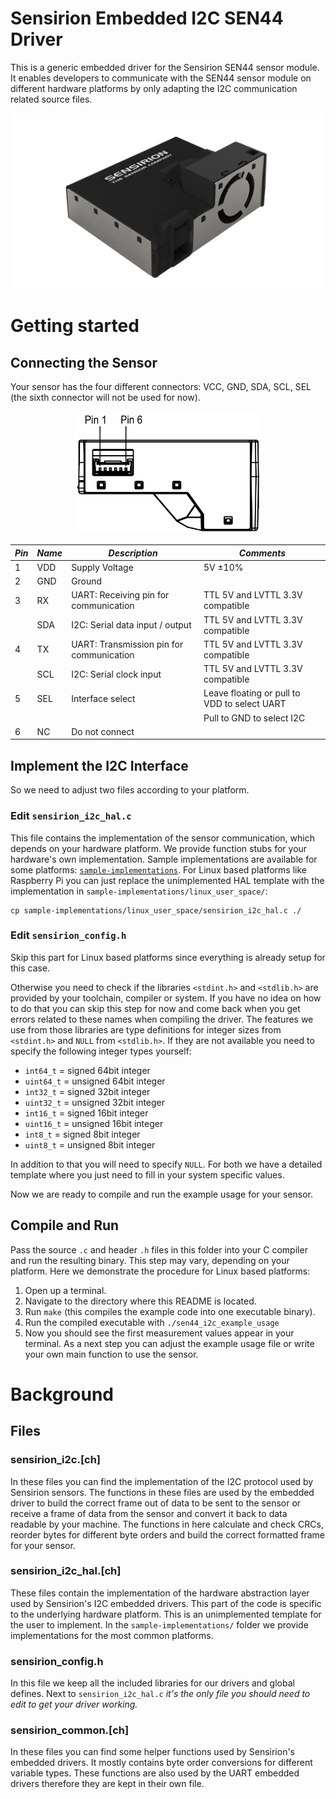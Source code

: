 # Sensirion Embedded I2C SEN44 Driver

This is a generic embedded driver for the Sensirion SEN44 sensor module. It enables developers to communicate with the
SEN44 sensor module on different hardware platforms by only adapting the I2C communication related source files.

<center><img src="images/SEN4x.png" width="500px"></center>

# Getting started

## Connecting the Sensor

Your sensor has the four different connectors: VCC, GND, SDA, SCL, SEL (the sixth connector will not be used for now).

<center><img src="images/SEN44_pinout.png" width="300px"></center>

| *Pin* | *Name* | *Description* | *Comments* |
|-------|--------|---------------|------------|
| 1     | VDD    | Supply Voltage | 5V ±10%
| 2     | GND    | Ground |
| 3     | RX     | UART: Receiving pin for communication | TTL 5V and LVTTL 3.3V compatible
|       | SDA    | I2C: Serial data input / output | TTL 5V and LVTTL 3.3V compatible
| 4     | TX     | UART: Transmission pin for communication | TTL 5V and LVTTL 3.3V compatible
|       | SCL    | I2C: Serial clock input | TTL 5V and LVTTL 3.3V compatible
| 5     | SEL    | Interface select | Leave floating or pull to VDD to select UART
|       |        |  | Pull to GND to select I2C
| 6     | NC     | Do not connect |

## Implement the I2C Interface

So we need to adjust two files according to your platform.

### Edit `sensirion_i2c_hal.c`

This file contains the implementation of the sensor communication, which depends on your hardware platform. We provide
function stubs for your hardware's own implementation. Sample implementations are available for some platforms:
[`sample-implementations`](sample-implementations). For Linux based platforms like Raspberry Pi you can just replace the
unimplemented HAL template with the implementation in `sample-implementations/linux_user_space/`:

```
cp sample-implementations/linux_user_space/sensirion_i2c_hal.c ./
```

### Edit `sensirion_config.h`

Skip this part for Linux based platforms since everything is already setup for this case.

Otherwise you need to check if the libraries `<stdint.h>` and `<stdlib.h>` are provided by your toolchain, compiler or
system. If you have no idea on how to do that you can skip this step for now and come back when you get errors related
to these names when compiling the driver. The features we use from those libraries are type definitions for integer
sizes from `<stdint.h>` and `NULL` from `<stdlib.h>`. If they are not available you need to specify the following
integer types yourself:

* `int64_t` = signed 64bit integer
* `uint64_t` = unsigned 64bit integer
* `int32_t` = signed 32bit integer
* `uint32_t` = unsigned 32bit integer
* `int16_t` = signed 16bit integer
* `uint16_t` = unsigned 16bit integer
* `int8_t` = signed 8bit integer
* `uint8_t` = unsigned 8bit integer

In addition to that you will need to specify `NULL`. For both we have a detailed template where you just need to fill in
your system specific values.

Now we are ready to compile and run the example usage for your sensor.

## Compile and Run

Pass the source `.c` and header `.h` files in this folder into your C compiler and run the resulting binary. This step
may vary, depending on your platform. Here we demonstrate the procedure for Linux based platforms:

1. Open up a terminal.
2. Navigate to the directory where this README is located.
3. Run `make` (this compiles the example code into one executable binary).
4. Run the compiled executable with `./sen44_i2c_example_usage`
5. Now you should see the first measurement values appear in your terminal. As a next step you can adjust the example
   usage file or write your own main function to use the sensor.

# Background

## Files

### sensirion\_i2c.[ch]

In these files you can find the implementation of the I2C protocol used by Sensirion sensors. The functions in these
files are used by the embedded driver to build the correct frame out of data to be sent to the sensor or receive a frame
of data from the sensor and convert it back to data readable by your machine. The functions in here calculate and check
CRCs, reorder bytes for different byte orders and build the correct formatted frame for your sensor.

### sensirion\_i2c\_hal.[ch]

These files contain the implementation of the hardware abstraction layer used by Sensirion's I2C embedded drivers. This
part of the code is specific to the underlying hardware platform. This is an unimplemented template for the user to
implement. In the `sample-implementations/` folder we provide implementations for the most common platforms.

### sensirion\_config.h

In this file we keep all the included libraries for our drivers and global defines. Next to `sensirion_i2c_hal.c` *it's
the only file you should need to edit to get your driver working.*

### sensirion\_common.[ch]

In these files you can find some helper functions used by Sensirion's embedded drivers. It mostly contains byte order
conversions for different variable types. These functions are also used by the UART embedded drivers therefore they are
kept in their own file.
